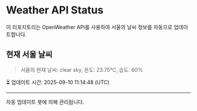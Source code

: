 
# Weather API Status

이 리포지토리는 OpenWeather API를 사용하여 서울의 날씨 정보를 자동으로 업데이트합니다.

## 현재 서울 날씨
> 서울의 현재 날씨: clear sky, 온도: 23.75°C, 습도: 60%

⏳ 업데이트 시간: 2025-09-10 11:14:48 (UTC)

---
자동 업데이트 봇에 의해 관리됩니다.
